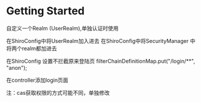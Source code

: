 # Getting Started

自定义一个Realm  (UserRealm),单独认证时使用

在ShiroConfig中将UserRealm加入进去
在ShiroConfig中将SecurityManager 中将两个realm都加进去

在ShiroConfig 设置不拦截原来登陆页
filterChainDefinitionMap.put("/login/**", "anon");

在controller添加login页面

注：cas获取权限的方式可能不同，单独修改